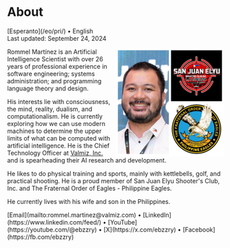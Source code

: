 About
=====

<div class="center">[Esperanto](/eo/pri/) • English</div>
<div class="center">Last updated: September 24, 2024</div>

<div>
<img src="/images/site/ebzzry.png" style="float: right; width: 50%; margin: 0px 0px 0px 10px">

Rommel Martínez is an Artificial Intelligence Scientist with over 26 years of
professional experience in software engineering; systems administration; and
programming language theory and design.

His interests lie with consciousness, the mind, reality, dualism, and
computationalism. He is currently exploring how we can use modern machines to
determine the upper limits of what can be computed with artificial intelligence.
He is the Chief Technology Officer at [Valmiz, Inc.](https://valmiz.com) and is
spearheading their AI research and development.

He likes to do physical training and sports, mainly with
kettlebells, golf, and practical shooting. He is a proud member of San Juan Elyu Shooter's Club, Inc. and The Fraternal Order of Eagles - Philippine Eagles.

He currently lives with his wife and son in the Philippines.
</div>
<div class="center">
[Email](mailto:rommel.martinez@valmiz.com) • [LinkedIn](https://www.linkedin.com/feed/) • [YouTube](https://youtube.com/@ebzzry) • [X](https://x.com/ebzzry) • [Facebook](https://fb.com/ebzzry)<br>
</div>
